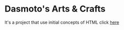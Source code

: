 # Dasmoto's Arts & Crafts
It's a project that use initial concepts of HTML
click [here](https://luqp.github.io/WebDesignProjects/DasmotosArtsProject/)

